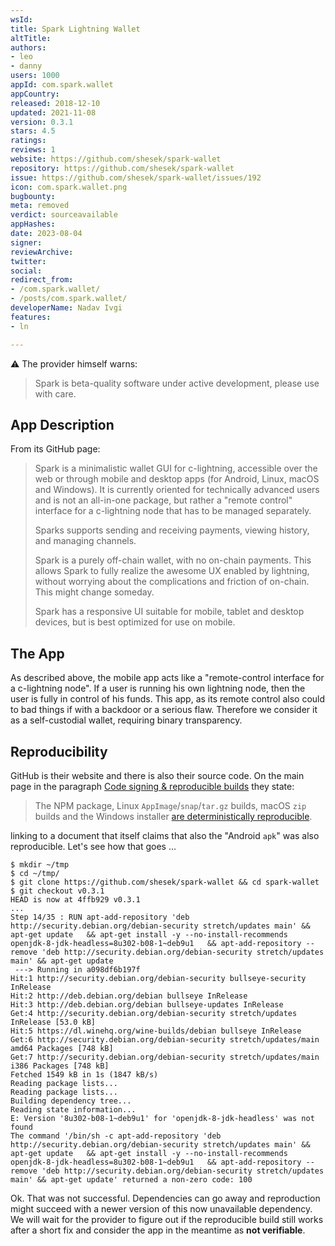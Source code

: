 ```yaml
---
wsId: 
title: Spark Lightning Wallet
altTitle: 
authors:
- leo
- danny
users: 1000
appId: com.spark.wallet
appCountry: 
released: 2018-12-10
updated: 2021-11-08
version: 0.3.1
stars: 4.5
ratings: 
reviews: 1
website: https://github.com/shesek/spark-wallet
repository: https://github.com/shesek/spark-wallet
issue: https://github.com/shesek/spark-wallet/issues/192
icon: com.spark.wallet.png
bugbounty: 
meta: removed
verdict: sourceavailable
appHashes: 
date: 2023-08-04
signer: 
reviewArchive: 
twitter: 
social: 
redirect_from:
- /com.spark.wallet/
- /posts/com.spark.wallet/
developerName: Nadav Ivgi
features:
- ln

---
```


<div class="alertBox"><div>⚠️ The provider himself warns:
<blockquote>Spark is beta-quality software under active development, please use with care.</blockquote>
</div> </div>

## App Description

From its GitHub page:

>Spark is a minimalistic wallet GUI for c-lightning, accessible over the web or through mobile and desktop apps (for Android, Linux, macOS and Windows). It is currently oriented for technically advanced users and is not an all-in-one package, but rather a "remote control" interface for a c-lightning node that has to be managed separately.
>
> Sparks supports sending and receiving payments, viewing history, and managing channels.
>
> Spark is a purely off-chain wallet, with no on-chain payments. This allows Spark to fully realize the awesome UX enabled by lightning, without worrying about the complications and friction of on-chain. This might change someday.
>
> Spark has a responsive UI suitable for mobile, tablet and desktop devices, but is best optimized for use on mobile.

## The App

As described above, the mobile app acts like a "remote-control interface for a
c-lightning node". If a user is running his own lightning node, then the user is
fully in control of his funds. This app, as its remote control also could to bad
things if with a backdoor or a serious flaw. Therefore we consider it as a
self-custodial wallet, requiring binary transparency.

## Reproducibility

GitHub is their website and there is also their source code. On the main page in
the paragraph
[Code signing & reproducible builds](https://github.com/shesek/spark-wallet#code-signing--reproducible-builds)
they state:

> The NPM package, Linux `AppImage`/`snap`/`tar.gz` builds, macOS `zip` builds
  and the Windows installer
  [are deterministically reproducible](https://github.com/shesek/spark-wallet/blob/master/doc/reproducible-builds.md).

linking to a document that itself claims that also the "Android `apk`" was also
reproducible. Let's see how that goes ...

```
$ mkdir ~/tmp
$ cd ~/tmp/
$ git clone https://github.com/shesek/spark-wallet && cd spark-wallet
$ git checkout v0.3.1 
HEAD is now at 4ffb929 v0.3.1
...
Step 14/35 : RUN apt-add-repository 'deb http://security.debian.org/debian-security stretch/updates main' && apt-get update   && apt-get install -y --no-install-recommends openjdk-8-jdk-headless=8u302-b08-1~deb9u1   && apt-add-repository --remove 'deb http://security.debian.org/debian-security stretch/updates main' && apt-get update
 ---> Running in a098df6b197f
Hit:1 http://security.debian.org/debian-security bullseye-security InRelease
Hit:2 http://deb.debian.org/debian bullseye InRelease
Hit:3 http://deb.debian.org/debian bullseye-updates InRelease
Get:4 http://security.debian.org/debian-security stretch/updates InRelease [53.0 kB]
Hit:5 https://dl.winehq.org/wine-builds/debian bullseye InRelease
Get:6 http://security.debian.org/debian-security stretch/updates/main amd64 Packages [748 kB]
Get:7 http://security.debian.org/debian-security stretch/updates/main i386 Packages [748 kB]
Fetched 1549 kB in 1s (1847 kB/s)
Reading package lists...
Reading package lists...
Building dependency tree...
Reading state information...
E: Version '8u302-b08-1~deb9u1' for 'openjdk-8-jdk-headless' was not found
The command '/bin/sh -c apt-add-repository 'deb http://security.debian.org/debian-security stretch/updates main' && apt-get update   && apt-get install -y --no-install-recommends openjdk-8-jdk-headless=8u302-b08-1~deb9u1   && apt-add-repository --remove 'deb http://security.debian.org/debian-security stretch/updates main' && apt-get update' returned a non-zero code: 100
```

Ok. That was not successful. Dependencies can go away and reproduction might
succeed with a newer version of this now unavailable dependency. We will wait
for the provider to figure out if the reproducible build still works after a
short fix and consider the app in the meantime as **not verifiable**.
